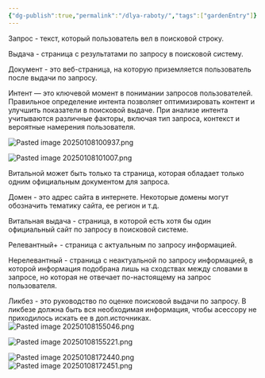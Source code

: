 ```yaml
---
{"dg-publish":true,"permalink":"/dlya-raboty/","tags":["gardenEntry"]}
---
```



Запрос - текст, который пользователь вел в поисковой строку.

Выдача - страница с результатами по запросу в поисковой систему.

Документ - это веб-страница, на которую приземляется пользователь после выдачи по запросу.

Интент — это ключевой момент в понимании запросов пользователей. Правильное определение интента позволяет оптимизировать контент и улучшить показатели в поисковой выдаче. При анализе интента учитываются различные факторы, включая тип запроса, контекст и вероятные намерения пользователя.

![Pasted image 20250108100937.png](/img/user/Pasted%20image%2020250108100937.png)

![Pasted image 20250108101007.png](/img/user/Pasted%20image%2020250108101007.png)

Витальной может быть только та страница, которая обладает только одним официальным документом для запроса. 


Домен - это адрес сайта в интернете. Некоторые домены могут обозначить тематику сайта, ее регион и т.д.


Витальная выдача - страница, в которой есть хотя бы один официальный сайт по запросу в поисковой системе.

Релевантный+ - страница с актуальным по запросу информацией.

Нерелевантный - страница с неактуальной по запросу информацией, в которой информация подобрана лишь на сходствах между словами в запросе, но которая не отвечает по-настоящему на запрос пользователя.



Ликбез - это руководство по оценке поисковой выдачи по запросу. В ликбезе должна быть вся необходимая информация, чтобы асессору не приходилось искать ее в доп.источниках.
![Pasted image 20250108155046.png](/img/user/Pasted%20image%2020250108155046.png)


![Pasted image 20250108155221.png](/img/user/Pasted%20image%2020250108155221.png)

![Pasted image 20250108172440.png](/img/user/Pasted%20image%2020250108172440.png)
![Pasted image 20250108172451.png](/img/user/Pasted%20image%2020250108172451.png)

